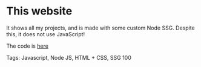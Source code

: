 # This website

It shows all my projects,
and is made with some custom Node SSG.
Despite this, it does not use JavaScript!

The code is [here](https://github.com/hhhhhhhhhn/hhhhhhhhhn.github.io)

Tags: Javascript, Node JS, HTML + CSS, SSG
100
